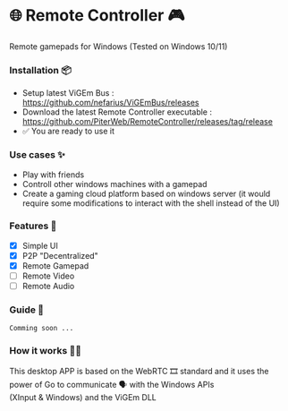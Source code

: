 # 🌐 Remote Controller 🎮
Remote gamepads for Windows (Tested on Windows 10/11)

### Installation 📦

- Setup latest ViGEm Bus : https://github.com/nefarius/ViGEmBus/releases
- Download the latest Remote Controller executable : https://github.com/PiterWeb/RemoteController/releases/tag/release
- ✅ You are ready to use it

### Use cases ✨

- Play with friends
- Controll other windows machines with a gamepad
- Create a gaming cloud platform based on windows server (it would require some modifications to interact with the shell instead of the UI)

### Features 🧩

- [x] Simple UI
- [x] P2P "Decentralized"
- [x] Remote Gamepad
- [ ] Remote Video
- [ ] Remote Audio

### Guide 📘

    Comming soon ...

### How it works 👷‍♂️

This desktop APP is based on the WebRTC 🎞 standard and it uses the power of Go to communicate 🗣 with the Windows APIs
<br>
(XInput & Windows) and the ViGEm DLL
